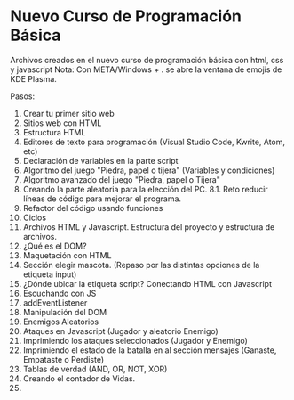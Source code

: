 # Nuevo Curso de Programación Básica

Archivos creados en el nuevo curso de programación básica con html, css y javascript
Nota: Con META/Windows + . se abre la ventana de emojis de KDE Plasma.


Pasos:
1. Crear tu primer sitio web
2. Sitios web con HTML
3. Estructura HTML
4. Editores de texto para programación (Visual Studio Code, Kwrite, Atom, etc)
5. Declaración de variables en la parte script
6. Algoritmo del juego "Piedra, papel o tijera" (Variables y condiciones)
7. Algoritmo avanzado del juego "Piedra, papel o Tijera"
8. Creando la parte aleatoria para la elección del PC.
    8.1. Reto reducir líneas de código para mejorar el programa.
9. Refactor del código usando funciones
10. Ciclos
11. Archivos HTML y Javascript. Estructura del proyecto y estructura de archivos.
12. ¿Qué es el DOM?
13. Maquetación con HTML
14. Sección elegir mascota. (Repaso por las distintas opciones de la etiqueta input)
15. ¿Dónde ubicar la etiqueta script? Conectando HTML con Javascript
16. Escuchando con JS
17. addEventListener
18. Manipulación del DOM
19. Enemigos Aleatorios
20. Ataques en Javascript (Jugador y aleatorio Enemigo)
21. Imprimiendo los ataques seleccionados (Jugador y Enemigo)
22. Imprimiendo el estado de la batalla en al sección mensajes (Ganaste, Empataste o Perdiste)
23. Tablas de verdad (AND, OR, NOT, XOR)
24. Creando el contador de Vidas.
25. 